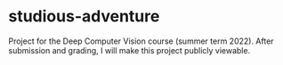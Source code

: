 # studious-adventure
Project for the Deep Computer Vision course (summer term 2022). After submission and grading, I will make this project publicly viewable.

